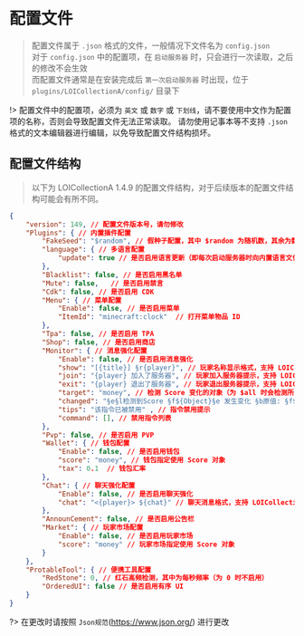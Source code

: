 # 配置文件

> 配置文件属于 `.json` 格式的文件，一般情况下文件名为 `config.json`  
> 对于 `config.json` 中的配置项，在 `启动服务器` 时，只会进行一次读取，之后的修改不会生效  
> 而配置文件通常是在安装完成后 `第一次启动服务器` 时出现，位于 `plugins/LOICollectionA/config/` 目录下

!> 配置文件中的配置项，必须为 `英文` 或 `数字` 或 `下划线`，请不要使用中文作为配置项的名称，否则会导致配置文件无法正常读取。
请勿使用记事本等不支持 `.json` 格式的文本编辑器进行编辑，以免导致配置文件结构损坏。

## 配置文件结构
> 以下为 LOICollectionA 1.4.9 的配置文件结构，对于后续版本的配置文件结构可能会有所不同。
```json
{
    "version": 149, // 配置文件版本号，请勿修改
    "Plugins": { // 内置插件配置
        "FakeSeed": "$random", // 假种子配置，其中 $random 为随机数，其余为数字时是固定值（为 0 时不启用）
        "language": { // 多语言配置
            "update": true // 是否启用语言更新（即每次启动服务器时向内置语言文件进行重写）
        },
        "Blacklist": false, // 是否启用黑名单
        "Mute": false,   // 是否启用禁言
        "Cdk": false, // 是否启用 CDK
        "Menu": { // 菜单配置
            "Enable": false, // 是否启用菜单
            "ItemId": "minecraft:clock"  // 打开菜单物品 ID
        },
        "Tpa": false, // 是否启用 TPA
        "Shop": false, // 是否启用商店
        "Monitor": { // 消息强化配置
            "Enable": false, // 是否启用消息强化
            "show": "[{title}] §r{player}", // 玩家名称显示格式，支持 LOICollectionA API 变量
            "join": "{player} 加入了服务器", // 玩家加入服务器提示，支持 LOICollectionA API 变量
            "exit": "{player} 退出了服务器", // 玩家退出服务器提示，支持 LOICollectionA API 变量
            "target": "money", // 检测 Score 变化的对象（为 $all 时会检测所有 Score 的变更）
            "changed": "§e§l检测到Score §f${Object}§e 发生变化 §b原值: §f${OriMoney} §a更改: §f${SetMoney} §e现值: §f${GetMoney}", // Score 变化提示
            "tips": "该指令已被禁用" , // 指令禁用提示
            "command": [], // 禁用指令列表
        },
        "Pvp": false, // 是否启用 PVP
        "Wallet": { // 钱包配置
            "Enable": false, // 是否启用钱包
            "score": "money", // 钱包指定使用 Score 对象
            "tax": 0.1  // 钱包汇率
        },
        "Chat": { // 聊天强化配置
            "Enable": false, // 是否启用聊天强化
            "chat": "<{player}> ${chat}" // 聊天消息格式，支持 LOICollectionA API 变量
        },
        "AnnounCement": false, // 是否启用公告栏
        "Market": { // 玩家市场配置
            "Enable": false, // 是否启用玩家市场
            "score": "money" // 玩家市场指定使用 Score 对象
        }
    },
    "ProtableTool": { // 便携工具配置
        "RedStone": 0, // 红石高频检测，其中为每秒频率（为 0 时不启用）
        "OrderedUI": false // 是否启用有序 UI
    }
}
```

?> 在更改时请按照 `Json规范`(https://www.json.org/) 进行更改
